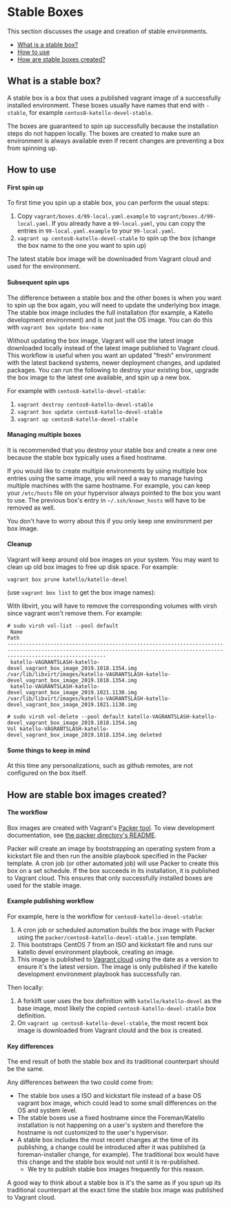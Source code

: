 # Stable Boxes

This section discusses the usage and creation of stable environments.

* [What is a stable box?](#what-is-a-stable-box)
* [How to use](#how-to-use)
* [How are stable boxes created?](how-are-stable-boxes-created)

## What is a stable box?

A stable box is a box that uses a published vagrant image of a successfully installed environment. These boxes usually have names that end with `-stable`, for example `centos8-katello-devel-stable`. 

The boxes are guaranteed to spin up successfully because the installation steps do not happen locally. The boxes are created to make sure an environment is always available even if recent changes are preventing a box from spinning up.

## How to use

#### First spin up
To first time you spin up a stable box, you can perform the usual steps:

1. Copy `vagrant/boxes.d/99-local.yaml.example` to `vagrant/boxes.d/99-local.yaml`. If you already have a `99-local.yaml`, you can copy the entries in `99-local.yaml.example` to your `99-local.yaml`.
2. `vagrant up centos8-katello-devel-stable` to spin up the box (change the box name to the one you want to spin up)

The latest stable box image will be downloaded from Vagrant cloud and used for the environment.

#### Subsequent spin ups

The difference between a stable box and the other boxes is when you want to spin up the box again, you will need to update the underlying box image. The stable box image includes the full installation (for example, a Katello development environment) and is not just the OS image. You can do this with `vagrant box update box-name`

Without updating the box image, Vagrant will use the latest image downloaded locally instead of the latest image published to Vagrant cloud. This workflow is useful when you want an updated "fresh" environment with the latest backend systems, newer deployment changes, and updated packages. You can run the following to destroy your existing box, upgrade the box image to the latest one available, and spin up a new box.

For example with `centos8-katello-devel-stable`:
1. `vagrant destroy centos8-katello-devel-stable`
2. `vagrant box update centos8-katello-devel-stable`
3. `vagrant up centos8-katello-devel-stable`


#### Managing multiple boxes
It is recommended that you destroy your stable box and create a new one because the stable box typically uses a fixed hostname. 

If you would like to create multiple environments by using multiple box entries using the same image, you will need a way to manage having multiple machines with the same hostname. For example, you can keep your `/etc/hosts` file on your hypervisor always pointed to the box you want to use. The previous box's entry in `~/.ssh/known_hosts` will have to be removed as well. 

You don't have to worry about this if you only keep one environment per box image.

#### Cleanup

Vagrant will keep around old box images on your system. You may want to clean up old box images to free up disk space. For example:
```
vagrant box prune katello/katello-devel
```
(use `vagrant box list` to get the box image names):

With libvirt, you will have to remove the corresponding volumes with virsh since vagrant won't remove them. For example:
```
# sudo virsh vol-list --pool default
 Name                                                                      Path
----------------------------------------------------------------------------------------------------------------------------------------------------------------------------
 katello-VAGRANTSLASH-katello-devel_vagrant_box_image_2019.1018.1354.img   /var/lib/libvirt/images/katello-VAGRANTSLASH-katello-devel_vagrant_box_image_2019.1018.1354.img
 katello-VAGRANTSLASH-katello-devel_vagrant_box_image_2019.1021.1130.img   /var/lib/libvirt/images/katello-VAGRANTSLASH-katello-devel_vagrant_box_image_2019.1021.1130.img

# sudo virsh vol-delete --pool default katello-VAGRANTSLASH-katello-devel_vagrant_box_image_2019.1018.1354.img
Vol katello-VAGRANTSLASH-katello-devel_vagrant_box_image_2019.1018.1354.img deleted
```

#### Some things to keep in mind

At this time any personalizations, such as github remotes, are not configured on the box itself.

## How are stable box images created?

#### The workflow

Box images are created with Vagrant's [Packer tool](https://packer.io). To view development documentation, see [the packer directory's README](../packer/README.md).

Packer will create an image by bootstrapping an operating system from a kickstart file and then run the ansible playbook specified in the Packer template. A cron job (or other automated job) will use Packer to create this box on a set schedule. If the box succeeds in its installation, it is published to Vagrant cloud. This ensures that only successfully installed boxes are used for the stable image.

#### Example publishing workflow

For example, here is the workflow for `centos8-katello-devel-stable`:

1. A cron job or scheduled automation builds the box image with Packer using the `packer/centos8-katello-devel-stable.json` template.
2. This bootstraps CentOS 7 from an ISO and kickstart file and runs our katello devel environment playbook, creating an image.
3. This image is published to [Vagrant cloud](https://app.vagrantup.com/katello/boxes/katello-devel) using the date as a version to ensure it's the latest version. The image is only published if the katello development environment playbook has successfully ran.

Then locally:

1. A forklift user uses the box definition with `katello/katello-devel` as the base image, most likely the copied `centos8-katello-devel-stable` box definition.
2. On `vagrant up centos8-katello-devel-stable`, the most recent box image is downloaded from Vagrant clould and the box is created.

#### Key differences

The end result of both the stable box and its traditional counterpart should be the same.

Any differences between the two could come from:
- The stable box uses a ISO and kickstart file instead of a base OS vagrant box image, which could lead to some small differences on the OS and system level.
- The stable boxes use a fixed hostname since the Foreman/Katello installation is not happening on a user's system and therefore the hostname is not customized to the user's hypervisor.
- A stable box includes the most recent changes at the time of its publishing, a change could be introduced after it was published (a foreman-installer change, for example). The traditional box would have this change and the stable box would not until it is re-published.
  - We try to publish stable box images frequently for this reason.
  
A good way to think about a stable box is it's the same as if you spun up its traditional counterpart at the exact time the stable box image was published to Vagrant cloud.
